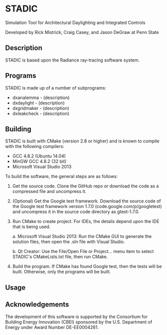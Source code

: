 STADIC
======

Simulation Tool for Architectural Daylighting and Integrated Controls

Developed by Rick Mistrick, Craig Casey, and Jason DeGraw at Penn State

Description
-----------

STADIC is based upon the Radiance ray-tracing software system.

Programs
--------

STADIC is made up of a number of subprograms:

* dxanalemma - (description)
* dxdaylight - (description)
* dxgridmaker - (description)
* dxleakcheck - (description)
	
Building
--------

STADIC is built with CMake (version 2.8 or higher) and is known to compile
with the following compilers:

* GCC 4.8.2 (Ubuntu 14.04)
* MinGW GCC 4.8.2 (32 bit)
* Microsoft Visual Studio 2013

To build the software, the general steps are as follows:

1. Get the source code. Clone the GitHub repo or download the code as a
compressed file and uncompress it.

2. (Optional) Get the Google test framework. Download the source code of the
Google test framework version 1.7.0 (code.google.com/p/googletest) and 
uncompress it in the source code directory as gtest-1.7.0.

3. Run CMake to create project. For IDEs, the details depend upon the IDE that
is being used.

    a. Microsoft Visual Studio 2013: Run the CMake GUI to generate the solution
    files, then open the .sln file with Visual Studio.

    b. Qt Creator: Use the File/Open File or Project... menu item to select 
    STADIC's CMakeLists.txt file, then run CMake.
    
4. Build the program. If CMake has found Google test, then the tests will be
built. Otherwise, only the programs will be built.

Usage
-----

Acknowledgements
----------------

The development of this software is supported by the Consortium for Building Energy 
Innovation (CBEI) sponsored  by the U.S. Department of Energy under Award Number
DE-EE0004261.
